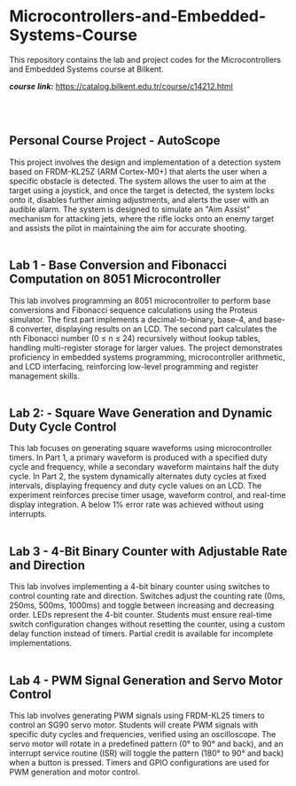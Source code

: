# Microcontrollers-and-Embedded-Systems-Course
This repository contains the lab and project codes for the Microcontrollers and Embedded Systems course at Bilkent.

***course link:*** https://catalog.bilkent.edu.tr/course/c14212.html

<br>


<br>

## Personal Course Project - AutoScope
This project involves the design and implementation of a detection system based on FRDM-KL25Z (ARM Cortex-M0+) that alerts the user when a specific obstacle is detected. The system allows the user to aim at the target using a joystick, and once the target is detected, the system locks onto it, disables further aiming adjustments, and alerts the user with an audible alarm. The system is designed to simulate an "Aim Assist" mechanism for attacking jets, where the rifle locks onto an enemy target and assists the pilot in maintaining the aim for accurate shooting.
<br>
<br>

## Lab 1 - Base Conversion and Fibonacci Computation on 8051 Microcontroller
This lab involves programming an 8051 microcontroller to perform base conversions and Fibonacci sequence calculations using the Proteus simulator. The first part implements a decimal-to-binary, base-4, and base-8 converter, displaying results on an LCD. The second part calculates the nth Fibonacci number (0 ≤ n ≤ 24) recursively without lookup tables, handling multi-register storage for larger values. The project demonstrates proficiency in embedded systems programming, microcontroller arithmetic, and LCD interfacing, reinforcing low-level programming and register management skills.
<br>
<br>

## Lab 2: - Square Wave Generation and Dynamic Duty Cycle Control
This lab focuses on generating square waveforms using microcontroller timers. In Part 1, a primary waveform is produced with a specified duty cycle and frequency, while a secondary waveform maintains half the duty cycle. In Part 2, the system dynamically alternates duty cycles at fixed intervals, displaying frequency and duty cycle values on an LCD. The experiment reinforces precise timer usage, waveform control, and real-time display integration. A below 1% error rate was achieved without using interrupts.
<br>
<br>

## Lab 3 - 4-Bit Binary Counter with Adjustable Rate and Direction
This lab involves implementing a 4-bit binary counter using switches to control counting rate and direction. Switches adjust the counting rate (0ms, 250ms, 500ms, 1000ms) and toggle between increasing and decreasing order. LEDs represent the 4-bit counter. Students must ensure real-time switch configuration changes without resetting the counter, using a custom delay function instead of timers. Partial credit is available for incomplete implementations.
<br>
<br>

## Lab 4 - PWM Signal Generation and Servo Motor Control
This lab involves generating PWM signals using FRDM-KL25 timers to control an SG90 servo motor. Students will create PWM signals with specific duty cycles and frequencies, verified using an oscilloscope. The servo motor will rotate in a predefined pattern (0° to 90° and back), and an interrupt service routine (ISR) will toggle the pattern (180° to 90° and back) when a button is pressed. Timers and GPIO configurations are used for PWM generation and motor control.
<br>
<br>
